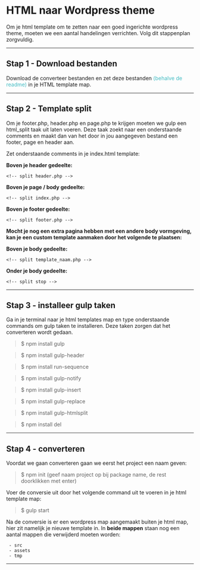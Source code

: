# HTML naar Wordpress theme

Om je html template om te zetten naar een goed ingerichte wordpress theme, moeten we een aantal handelingen verrichten. Volg dit stappenplan zorgvuldig.

- - - - - - - - - - - - - - - - - - - - - - - - - - - - - - - - - - - - - - - - - - - - - - - - - - - - - - - - - - - - - - - 

## Stap 1 - Download bestanden

Download de converteer bestanden en zet deze bestanden <span style="color: #44bcc3;">(behalve de readme)</span> in je HTML template map.

- - - - - - - - - - - - - - - - - - - - - - - - - - - - - - - - - - - - - - - - - - - - - - - - - - - - - - - - - - - - - - - 

## Stap 2 - Template split

Om je footer.php, header.php en page.php te krijgen moeten we gulp een html_split taak uit laten voeren. Deze taak zoekt naar een onderstaande comments en maakt dan van het door in jou aangegeven bestand een footer, page en header aan.

Zet onderstaande comments in je index.html template:

**Boven je header gedeelte:**
```
<!-- split header.php -->
```
**Boven je page / body gedeelte:** 
```
<!-- split index.php -->
```
**Boven je footer gedeelte:** 
```
<!-- split footer.php -->
```
**Mocht je nog een extra pagina hebben met een andere body vormgeving, kan je een custom template aanmaken door het volgende te plaatsen:**

**Boven je body gedeelte:** 
```
<!-- split template_naam.php -->
```
**Onder je body gedeelte:** 
```
<!-- split stop -->
```
- - - - - - - - - - - - - - - - - - - - - - - - - - - - - - - - - - - - - - - - - - - - - - - - - - - - - - - - - - - - - - - 

## Stap 3 - installeer gulp taken
Ga in je terminal naar je html templates map en type onderstaande commands om gulp taken te installeren. Deze taken zorgen dat het converteren wordt gedaan.

> $ npm install gulp

> $ npm install gulp-header

> $ npm install run-sequence

> $ npm install gulp-notify

> $ npm install gulp-insert

> $ npm install gulp-replace

> $ npm install gulp-htmlsplit

> $ npm install del

- - - - - - - - - - - - - - - - - - - - - - - - - - - - - - - - - - - - - - - - - - - - - - - - - - - - - - - - - - - - - - - 

## Stap 4 - converteren
Voordat we gaan converteren gaan we eerst het project een naam geven:

> $ npm init (geef naam project op bij package name, de rest doorklikken met enter)

Voer de conversie uit door het volgende command uit te voeren in je html template map:

> $ gulp start

Na de conversie is er een wordpress map aangemaakt buiten je html map, hier zit namelijk je nieuwe template in. In **beide mappen** staan nog een aantal mappen die verwijderd moeten worden:
```
 - src
 - assets
 - tmp
```
- - - - - - - - - - - - - - - - - - - - - - - - - - - - - - - - - - - - - - - - - - - - - - - - - - - - - - - - - - - - - - - 
